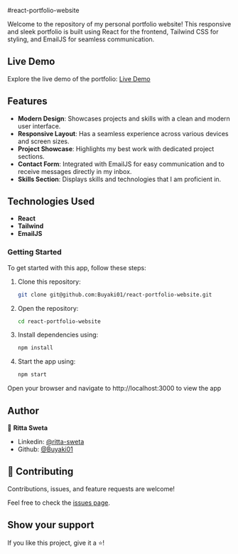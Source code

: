 #react-portfolio-website

Welcome to the repository of my personal portfolio website! This responsive and sleek portfolio is built using React for the frontend, Tailwind CSS for styling, and EmailJS for seamless communication.

## Live Demo
Explore the live demo of the portfolio: [Live Demo](https://react-portfolio-website-djzj.onrender.com/) 

## Features
- **Modern Design**: Showcases projects and skills with a clean and modern user interface.
- **Responsive Layout**: Has a seamless experience across various devices and screen sizes.
- **Project Showcase**: Highlights my best work with dedicated project sections.
- **Contact Form**: Integrated with EmailJS for easy communication and to receive messages directly in my inbox.
- **Skills Section**: Displays skills and technologies that I am proficient in.

## Technologies Used
- **React**
- **Tailwind**
- **EmailJS**

### Getting Started
To get started with this app, follow these steps:

1. Clone this repository: 
    ```bash 
    git clone git@github.com:Buyaki01/react-portfolio-website.git
    ```

2. Open the repository: 
    ```bash 
    cd react-portfolio-website
    ```

3. Install dependencies using: 
    ```bash 
    npm install
    ```

4. Start the app using: 
    ```bash 
    npm start
    ``` 

  Open your browser and navigate to http://localhost:3000 to view the app

## Author
👤 **Ritta Sweta**

- Linkedin: [@ritta-sweta](https://www.linkedin.com/in/ritta-sweta/)
- Github: [@Buyaki01](https://github.com/Buyaki01)

## 🤝 Contributing

Contributions, issues, and feature requests are welcome!

Feel free to check the [issues page](https://github.com/Buyaki01/react-portfolio-website/issues).

## Show your support

If you like this project, give it a ⭐️!
